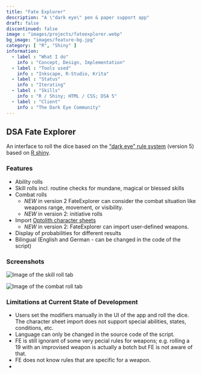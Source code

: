 ```yaml
---
title: "Fate Explorer"
description: "A \"dark eye\" pen & paper support app"
draft: false
discontinued: false
image : "images/projects/fateexplorer.webp"
bg_image: "images/feature-bg.jpg"
category: [ "R", "Shiny" ]
information:
  - label : "What I do"
    info : "Concept, Design, Implementation"
  - label : "Tools used"
    info : "Inkscape, R-Studio, Krita"
  - label : "Status"
    info : "Iterating"
  - label : "Skills"
    info : "R / Shiny; HTML / CSS; DSA 5"
  - label : "Client"
    info : "The Dark Eye Community"
---
```


## DSA Fate Explorer

An interface to roll the dice based on the ["dark eye" rule system](https://ulisses-regelwiki.de/index.php/home.html) (version 5) based on [R shiny](https://shiny.rstudio.com/).


### Features

* Ability rolls
* Skill rolls incl. routine checks for mundane, magical or blessed skills
* Combat rolls
  * *NEW* in version 2 FateExplorer can consider the combat situation like weapons range, movement, or visibility.
  * *NEW* in version 2: initiative rolls
* Import [Optolith character sheets](https://optolith.app/en/)
  * *NEW* in version 2: FateExplorer can import user-defined weapons.
* Display of probabilities for different results
* Bilingual (English and German - can be changed in the code of the script)


### Screenshots

![Image of the skill roll tab](/images/projects/fe_screenshot_skill.jpg)

![Image of the combat roll tab](/images/projects/fe_screenshot_combat.jpg)



### Limitations at Current State of Development

* Users set the modifiers manually in the UI of the app and roll the dice. The character sheet import does not support special abilities, states, conditions, etc. 
* Language can only be changed in the source code of the script.
* FE is still ignorant of some very pecial rules for weapons; e.g. rolling a 19 with an improvised weapon is actually a botch but FE is not aware of that.
* FE does not know rules that are specific for a weapon.
* 